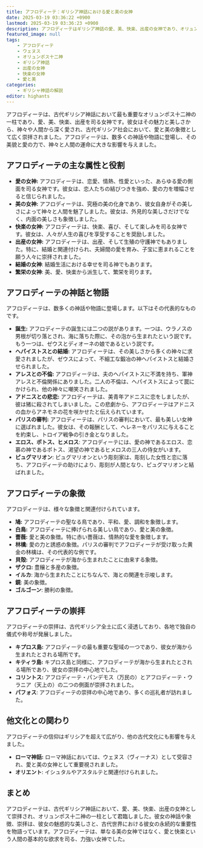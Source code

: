 ```yaml
---
title: アフロディーテ：ギリシア神話における愛と美の女神
date: 2025-03-19 03:36:22 +0900
lastmod: 2025-03-19 03:36:23 +0900
description: アフロディーテはギリシア神話の愛、美、快楽、出産の女神であり、オリュンポス十二神の一柱です。彼女は愛と美の象徴として、古代ギリシア社会において重要な役割を果たしました。
featured_image: null
tags:
    - アフロディーテ
    - ウェヌス
    - オリュンポス十二神
    - ギリシア神話
    - 出産の女神
    - 快楽の女神
    - 愛と美
categories:
    - ギリシャ神話の解説
editor: highants
---
```


アフロディーテは、古代ギリシア神話において最も重要なオリュンポス十二神の一柱であり、愛、美、快楽、出産を司る女神です。彼女はその魅力と美しさから、神々や人間から深く愛され、古代ギリシア社会において、愛と美の象徴として広く崇拝されました。アフロディーテは、数多くの神話や物語に登場し、その美貌と愛の力で、神々と人間の運命に大きな影響を与えました。
<!--more-->
## アフロディーテの主な属性と役割

* **愛の女神:** アフロディーテは、恋愛、情熱、性愛といった、あらゆる愛の側面を司る女神です。彼女は、恋人たちの結びつきを強め、愛の力を増幅させると信じられました。
* **美の女神:** アフロディーテは、究極の美の化身であり、彼女自身がその美しさによって神々と人間を魅了しました。彼女は、外見的な美しさだけでなく、内面の美しさも象徴しました。
* **快楽の女神:** アフロディーテは、快楽、喜び、そして楽しみを司る女神です。彼女は、人々が人生の喜びを享受することを奨励しました。
* **出産の女神:** アフロディーテは、出産、そして生殖の守護神でもありました。特に、結婚と関連付けられ、夫婦間の愛を育み、子宝に恵まれることを願う人々に崇拝されました。
* **結婚の女神**: 結婚生活における幸せを司る神でもあります。
* **繁栄の女神**: 美、愛、快楽から派生して、繁栄を司ります。

## アフロディーテの神話と物語

アフロディーテは、数多くの神話や物語に登場します。以下はその代表的なものです。

* **誕生:** アフロディーテの誕生には二つの説があります。一つは、ウラノスの男根が切り落とされ、海に落ちた際に、その泡から生まれたという説です。もう一つは、ゼウスとディオーネの娘であるという説です。
* **ヘパイストスとの結婚:** アフロディーテは、その美しさから多くの神々に求愛されましたが、ゼウスによって、不細工な鍛冶の神ヘパイストスと結婚させられました。
* **アレスとの不倫:** アフロディーテは、夫のヘパイストスに不満を持ち、軍神アレスと不倫関係にありました。二人の不倫は、ヘパイストスによって罠にかけられ、他の神々に嘲笑されました。
* **アドニスとの悲恋:** アフロディーテは、美青年アドニスに恋をしましたが、彼は猪に殺されてしまいました。この悲劇から、アフロディーテはアドニスの血からアネモネの花を咲かせたと伝えられています。
* **パリスの審判:** アフロディーテは、パリスの審判において、最も美しい女神に選ばれました。彼女は、その報酬として、ヘレネーをパリスに与えることを約束し、トロイア戦争の引き金となりました。
* **エロス、ポトス、ヒメロス**: アフロディーテには、愛の神であるエロス、恋慕の神であるポトス、渇望の神であるヒメロスの三人の侍女がいます。
* **ピュグマリオン**: ピュグマリオンという彫刻家は、彫刻した女性と恋に落ち、アフロディーテの助けにより、彫刻が人間となり、ピュグマリオンと結ばれました。

## アフロディーテの象徴

アフロディーテは、様々な象徴と関連付けられています。

* **鳩:** アフロディーテの聖なる鳥であり、平和、愛、調和を象徴します。
* **白鳥:** アフロディーテに捧げられる美しい鳥であり、愛と美の象徴。
* **薔薇:** 愛と美の象徴。特に赤い薔薇は、情熱的な愛を象徴します。
* **林檎:** 愛の力と誘惑の象徴。パリスの審判でアフロディーテが受け取った黄金の林檎は、その代表的な例です。
* **貝殻:** アフロディーテが海から生まれたことに由来する象徴。
* **ザクロ:** 豊穣と多産の象徴。
* **イルカ**: 海から生まれたことにちなんで、海との関連を示唆します。
* **鏡**: 美の象徴。
* **ゴルゴーン**: 勝利の象徴。

## アフロディーテの崇拝

アフロディーテの崇拝は、古代ギリシア全土に広く浸透しており、各地で独自の儀式や称号が発展しました。

* **キプロス島:** アフロディーテの最も重要な聖域の一つであり、彼女が海から生まれたとされる場所です。
* **キティラ島:** キプロス島と同様に、アフロディーテが海から生まれたとされる場所であり、彼女の崇拝の中心地でした。
* **コリントス:** アフロディーテ・パンデモス（万民の）とアフロディーテ・ウラニア（天上の）の二つの側面が崇拝されました。
* **パフォス**: アフロディーテの崇拝の中心地であり、多くの巡礼者が訪れました。

## 他文化との関わり

アフロディーテの信仰はギリシアを超えて広がり、他の古代文化にも影響を与えました。

* **ローマ神話:** ローマ神話においては、ウェヌス（ヴィーナス）として受容され、愛と美の女神として重要視されました。
* **オリエント**: イシュタルやアスタルテと関連付けられました。

## まとめ

アフロディーテは、古代ギリシア神話において、愛、美、快楽、出産の女神として崇拝され、オリュンポス十二神の一柱として君臨しました。彼女の神話や象徴、崇拝は、彼女の魅惑的な美しさと、古代世界における彼女の永続的な重要性を物語っています。アフロディーテは、単なる美の女神ではなく、愛と快楽という人間の基本的な欲求を司る、力強い女神でした。
